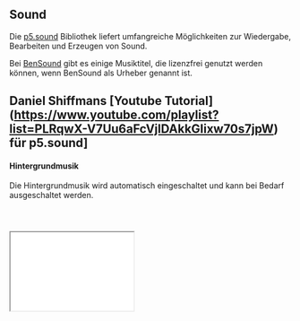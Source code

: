 ## Sound

Die [p5.sound](https://p5js.org/reference/#/libraries/p5.sound) Bibliothek liefert umfangreiche Möglichkeiten
zur Wiedergabe, Bearbeiten und Erzeugen von Sound.

Bei [BenSound](https://www.bensound.com/) gibt es einige Musiktitel, die lizenzfrei genutzt werden können, wenn
BenSound als Urheber genannt ist.

Daniel Shiffmans [Youtube Tutorial] (https://www.youtube.com/playlist?list=PLRqwX-V7Uu6aFcVjlDAkkGIixw70s7jpW)
für p5.sound]
-----

#### Hintergrundmusik 

Die Hintergrundmusik wird automatisch eingeschaltet und kann bei Bedarf ausgeschaltet werden.

```



```

<iframe src="startStop.html" width="220" height="140"></iframe>

